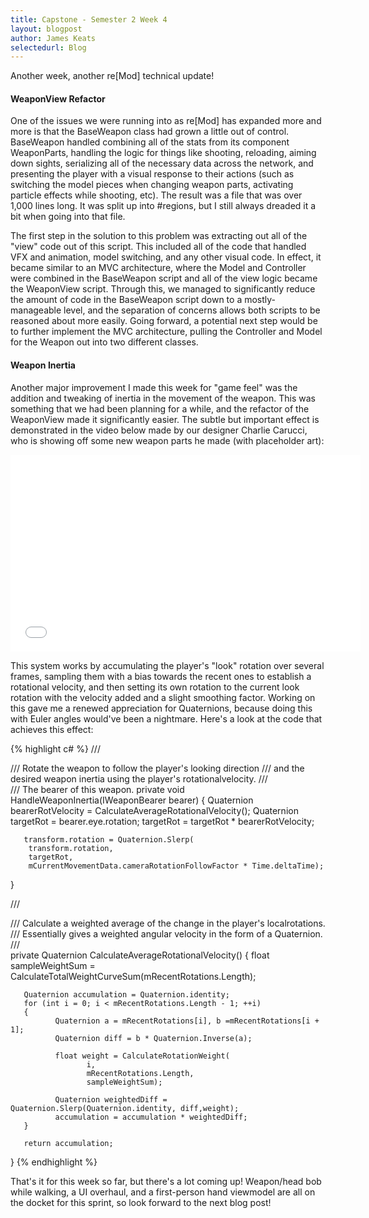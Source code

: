 ```yaml
---
title: Capstone - Semester 2 Week 4
layout: blogpost
author: James Keats
selectedurl: Blog
---
```

Another week, another re[Mod] technical update!

#### WeaponView Refactor

One of the issues we were running into as re[Mod] has expanded more and more is that the BaseWeapon class had grown a little out of control. BaseWeapon handled combining all of the stats from its component WeaponParts, handling the logic for things like shooting, reloading, aiming down sights, serializing all of the necessary data across the network, and presenting the player with a visual response to their actions (such as switching the model pieces when changing weapon parts, activating particle effects while shooting, etc). The result was a file that was over 1,000 lines long. It was split up into #regions, but I still always dreaded it a bit when going into that file.&nbsp;

<!--more-->

The first step in the solution to this problem was extracting out all of the "view" code out of this script. This included all of the code that handled VFX and animation, model switching, and any other visual code. In effect, it became similar to an MVC architecture, where the Model and Controller were combined in the BaseWeapon script and all of the view logic became the WeaponView script. Through this, we managed to significantly reduce the amount of code in the BaseWeapon script down to a mostly-manageable level, and the separation of concerns allows both scripts to be reasoned about more easily. Going forward, a potential next step would be to further implement the MVC architecture, pulling the Controller and Model for the Weapon out into two different classes.

#### Weapon Inertia

Another major improvement I made this week for "game feel" was the addition and tweaking of inertia in the movement of the weapon. This was something that we had been planning for a while, and the refactor of the WeaponView made it significantly easier. The subtle but important effect is demonstrated in the video below made by our designer Charlie Carucci, who is showing off some new weapon parts he made (with placeholder art):

<div class="mx-auto">
<p class="text-center mx-auto">
    <iframe src="//www.youtube.com/embed/ciuoNhfwvLc?wmode=transparent" allowfullscreen="true" width="560" height="315" frameborder="0"> </iframe>
</p>
</div>

This system works by accumulating the player's "look" rotation over several frames, sampling them with a bias towards the recent ones to establish a rotational velocity, and then setting its own rotation to the current look rotation with the velocity added and a slight smoothing factor. Working on this gave me a renewed appreciation for Quaternions, because doing this with Euler angles would've been a nightmare. Here's a look at the code that achieves this effect:

{% highlight c# %}
/// <summary>
/// Rotate the weapon to follow the player's looking direction
/// and the desired weapon inertia using the player's rotationalvelocity.
/// </summary>
/// <param name="bearer">The bearer of this weapon.</param>
private void HandleWeaponInertia(IWeaponBearer bearer)
{
       Quaternion bearerRotVelocity = CalculateAverageRotationalVelocity();
       Quaternion targetRot = bearer.eye.rotation;
       targetRot = targetRot * bearerRotVelocity;

       transform.rotation = Quaternion.Slerp(
        transform.rotation,
        targetRot,
        mCurrentMovementData.cameraRotationFollowFactor * Time.deltaTime);
}

/// <summary>
/// Calculate a weighted average of the change in the player's localrotations.
/// Essentially gives a weighted angular velocity in the form of a Quaternion.
/// </summary>
private Quaternion CalculateAverageRotationalVelocity()
{
       float sampleWeightSum = CalculateTotalWeightCurveSum(mRecentRotations.Length);

       Quaternion accumulation = Quaternion.identity;
       for (int i = 0; i < mRecentRotations.Length - 1; ++i)
       {
              Quaternion a = mRecentRotations[i], b =mRecentRotations[i + 1];
              Quaternion diff = b * Quaternion.Inverse(a);

              float weight = CalculateRotationWeight(
                     i,
                     mRecentRotations.Length,
                     sampleWeightSum);
                          
              Quaternion weightedDiff = Quaternion.Slerp(Quaternion.identity, diff,weight);
              accumulation = accumulation * weightedDiff;
       }
 
       return accumulation;
} 
{% endhighlight %}

That's it for this week so far, but there's a lot coming up! Weapon/head bob while walking, a UI overhaul, and a first-person hand viewmodel are all on the docket for this sprint, so look forward to the next blog post!
